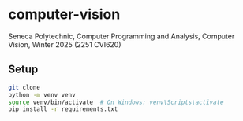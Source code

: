 # computer-vision

Seneca Polytechnic, Computer Programming and Analysis, Computer Vision, Winter 2025 (2251 CVI620)

## Setup

```sh
git clone
python -m venv venv
source venv/bin/activate  # On Windows: venv\Scripts\activate
pip install -r requirements.txt
```
